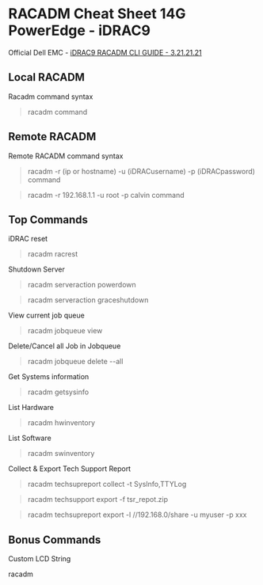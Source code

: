 # RACADM Cheat Sheet 14G PowerEdge - iDRAC9
Official Dell EMC -
[iDRAC9 RACADM CLI GUIDE - 3.21.21.21](https://www.dell.com/support/manuals/us/en/04/poweredge-r740xd/idrac_3.21.21.21_racadm/introduction?guid=guid-3f6fb670-796a-4724-9d61-ad8a523b7b3e&lang=en-us)

## Local RACADM
Racadm command syntax
>racadm command
## Remote RACADM
Remote RACADM command syntax
>racadm -r (ip or hostname) -u (iDRACusername) -p (iDRACpassword) command

>racadm -r 192.168.1.1 -u root -p calvin command

## Top Commands
iDRAC reset
>racadm racrest

Shutdown Server
>racadm serveraction powerdown

>racadm serveraction graceshutdown


View current job queue
>racadm jobqueue view


Delete/Cancel all Job in Jobqueue
>racadm jobqueue delete --all


Get Systems information
>racadm getsysinfo


List Hardware
>racadm hwinventory


List Software
>racadm swinventory


Collect & Export Tech Support Report
>racadm techsupreport collect -t SysInfo,TTYLog

>racadm techsupport export -f tsr_repot.zip

>racadm techsupreport export -l //192.168.0/share -u myuser -p xxx

## Bonus Commands
 Custom LCD String
 
 racadm 
